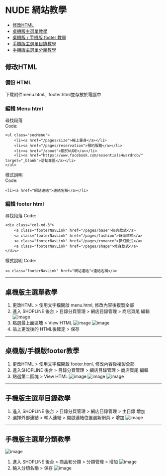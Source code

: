 # NUDE 網站教學

* [修改HTML](#修改HTML)
* [桌機版主選單教學](#桌機版主選單教學)
* [桌機版 / 手機版 footer 教學](#桌機版/手機版footer教學)
* [手機版主選單目錄教學](#手機版主選單目錄教學)
* [手機版主選單分類教學](#手機版主選單分類教學)

## 修改HTML
### 備份 HTML
下載附件menu.html、footer.html並存放於電腦中

### 編輯 Menu html
尋找段落<br />
Code:

	<ul class="secMenu">
		<li><a href="/pages/size">線上量身</a></li>
		<li><a href="/pages/reservation">預約服務</a></li>
		<li><a href="/about">關於NUDE</a></li>
		<li><a href="https://www.facebook.com/essentials4wardrob/" target="_blank">活動專區</a></li>
	</ul>

樣式說明<br />
Code:

	<li><a href="網站連結">連結名稱</a></li>

### 編輯 footer html
尋找段落
Code:

	<div class="col-md-3">
        <a class="footerNavLink" href="/pages/base">經典款式</a>
        <a class="footerNavLink" href="/pages/fashion">時尚款式</a>
        <a class="footerNavLink" href="/pages/romance">夢幻款式</a>
        <a class="footerNavLink" href="/pages/shape">修身款式</a>
    </div>

樣式說明
Code:

	<a class="footerNavLink" href="網站連結">連結名稱</a>

***

## 桌機版主選單教學
1. 更改HTML > 使用文字檔開啟 menu.html,  修改內容後複製全部
2. 進入 SHOPLINE 後台 > 目錄分頁管理 > 網店目錄管理 > 商店頁尾 編輯
![image](https://github.com/hsinhuachen/nude_shopline/blob/master/teach/01.png)
3. 點選最上面區塊 > View HTML 
![image](https://github.com/hsinhuachen/nude_shopline/blob/master/teach/02.png)
![image](https://github.com/hsinhuachen/nude_shopline/blob/master/teach/03.png)
4. 貼上更改後的 HTML後確定 > 保存

***

## 桌機版/手機版footer教學
1. 更改HTML > 使用文字檔開啟 footer.html,  修改內容後複製全部
2. 進入SHOPLINE 後台 > 目錄分頁管理 > 網店目錄管理 > 商店頁尾 編輯
3. 點選第二區塊 > View HTML
![image](https://github.com/hsinhuachen/nude_shopline/blob/master/teach/footer01.png)
![image](https://github.com/hsinhuachen/nude_shopline/blob/master/teach/footer02.png)
![image](https://github.com/hsinhuachen/nude_shopline/blob/master/teach/footer03.png)

***

## 手機版主選單目錄教學
1. 進入 SHOPLINE 後台 > 目錄分頁管理 > 網店目錄管理 > 主目錄 增加	
2. 選擇外部連結 > 輸入連結 > 開啟連結位置選新網頁 > 增加
![image](https://github.com/hsinhuachen/nude_shopline/blob/master/teach/mobile_02.png)

***

## 手機版主選單分類教學
![image](https://github.com/hsinhuachen/nude_shopline/blob/master/teach/mobile_03.jpg)
1. 進入 SHOPLINE 後台 > 商品和分類 > 分類管理 > 增加
![image](https://github.com/hsinhuachen/nude_shopline/blob/master/teach/mobile_04.png)
2. 輸入分類名稱 > 保存
![image](https://github.com/hsinhuachen/nude_shopline/blob/master/teach/mobile_05.png)

